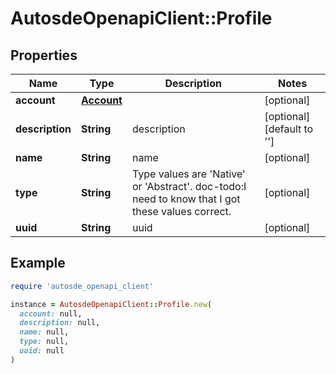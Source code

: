 # AutosdeOpenapiClient::Profile

## Properties

| Name | Type | Description | Notes |
| ---- | ---- | ----------- | ----- |
| **account** | [**Account**](Account.md) |  | [optional] |
| **description** | **String** | description | [optional][default to &#39;&#39;] |
| **name** | **String** | name | [optional] |
| **type** | **String** | Type values are &#39;Native&#39; or &#39;Abstract&#39;. doc-todo:I need to know that I got these values correct. | [optional] |
| **uuid** | **String** | uuid | [optional] |

## Example

```ruby
require 'autosde_openapi_client'

instance = AutosdeOpenapiClient::Profile.new(
  account: null,
  description: null,
  name: null,
  type: null,
  uuid: null
)
```

